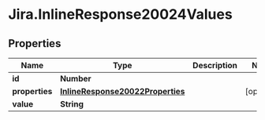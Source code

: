 # Jira.InlineResponse20024Values

## Properties

Name | Type | Description | Notes
------------ | ------------- | ------------- | -------------
**id** | **Number** |  | 
**properties** | [**InlineResponse20022Properties**](InlineResponse20022Properties.md) |  | [optional] 
**value** | **String** |  | 


